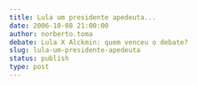 ```yaml
---
title: Lula um presidente apedeuta...
date: 2006-10-08 21:00:00
author: norberto.toma
debate: Lula X Alckmin: quem venceu o debate?
slug: lula-um-presidente-apedeuta
status: publish 
type: post
---
```


 


